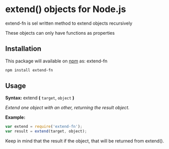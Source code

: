 # extend() objects for Node.js 

extend-fn is sel written method to extend objects recursively 

These objects can only have functions as properties

## Installation

This package will available on [npm][npm-url] as: extend-fn

``` sh
npm install extend-fn
```

## Usage

**Syntax:** extend **(** `target`, `object` **)**

*Extend one object with an other, returning the result object.*

**Example:**

``` js
var extend = require('extend-fn');
var result = extend(target, object);
```

Keep in mind that the result if the object, that will be returned from extend().


[travis-svg]: https://travis-ci.org/justmoon/node-extend.svg
[travis-url]: https://travis-ci.org/justmoon/node-extend
[npm-url]: https://npmjs.org/package/extend-fn
[mit-license-url]: http://opensource.org/licenses/MIT
[github-justmoon]: https://github.com/justmoon
[github-insin]: https://github.com/insin
[github-ljharb]: https://github.com/ljharb
[npm-version-png]: http://versionbadg.es/justmoon/node-extend.svg
[deps-svg]: https://david-dm.org/justmoon/node-extend.svg
[deps-url]: https://david-dm.org/justmoon/node-extend
[dev-deps-svg]: https://david-dm.org/justmoon/node-extend/dev-status.svg
[dev-deps-url]: https://david-dm.org/justmoon/node-extend#info=devDependencies